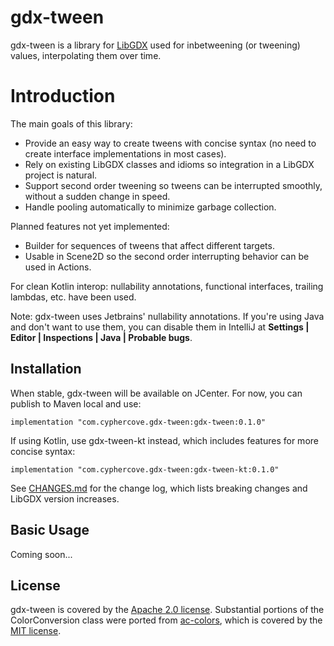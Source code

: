 # gdx-tween
gdx-tween is a library for [LibGDX](https://github.com/libgdx/libgdx) used for inbetweening (or tweening) values, 
interpolating them over time.

# Introduction
The main goals of this library:

 * Provide an easy way to create tweens with concise syntax (no need to create interface implementations in most cases).
 * Rely on existing LibGDX classes and idioms so integration in a LibGDX project is natural. 
 * Support second order tweening so tweens can be interrupted smoothly, without a sudden change in speed.
 * Handle pooling automatically to minimize garbage collection.
 
 Planned features not yet implemented:
 * Builder for sequences of tweens that affect different targets.
 * Usable in Scene2D so the second order interrupting behavior can be used in Actions.
 
For clean Kotlin interop: nullability annotations, functional interfaces, trailing lambdas, etc. have been used.

Note: gdx-tween uses Jetbrains' nullability annotations. If you're using Java and don't want to use them, you can disable
them in IntelliJ at **Settings | Editor | Inspections | Java | Probable bugs**.

## Installation
When stable, gdx-tween will be available on JCenter. For now, you can publish to Maven local and use:

    implementation "com.cyphercove.gdx-tween:gdx-tween:0.1.0"
    
If using Kotlin, use gdx-tween-kt instead, which includes features for more concise syntax:

    implementation "com.cyphercove.gdx-tween:gdx-tween-kt:0.1.0"

See [CHANGES.md](CHANGES.md) for the change log, which lists breaking changes and LibGDX version increases.

## Basic Usage

Coming soon...

## License

gdx-tween is covered by the [Apache 2.0 license](LICENSE.md). Substantial portions of the ColorConversion class were 
ported from [ac-colors](https://github.com/vinaypillai/ac-colors), which is covered by the 
[MIT license](LICENSE-AC-COLORS.md).

